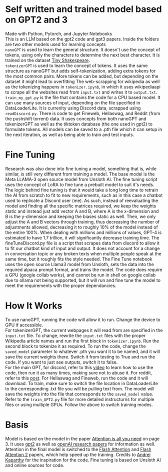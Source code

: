 # Self written and trained model based on GPT2 and 3

Made with Python, Pytorch, and Jupyter Notebooks <br />
This is an LLM based on the gpt2 code and gpt3 papers. Inside the folders are two other models used for learning concepts <br />
`nanoGPT` is used to learn the general structure. It doesn't use the concept of tokens, using only the characters to determine the next best character. It is trained on the dataset [Tiny Shakespeare](https://raw.githubusercontent.com/karpathy/char-rnn/master/data/tinyshakespeare/input.txt). <br />
`tokenizerGPT` is used to learn the concept of tokens. It uses the same structure as nanoGPT but adds self-tokenization, adding extra tokens for the most common pairs. More tokens can be added, but depending on the dataset it might lead to overfitting The web-scrapping for wikipedia as well as the tokenizing happens in `tokenizer.ipynb`, in which it uses wikipediaapi to scrape all the websites read from `input.txt` and writes it to `output.txt`.<br />
`train_my_gpt.py` is the file that contains the code for a CPU based model. It can use many sources of input, depending on the file specified in DataLoaderLite. It is currenlty using Discord data, scrapped using `readDiscord.py`. There is code to get Fineweb, Hellaswag, and Reddit (from the pushshift torrent) data. It uses concepts from both nanoGPT and tokenizerGPT as well as the tiktoken database (the one used in gpt2) to formulate tokens. All models can be saved to a .pth file which it can setup in the next iteration, as well as being able to train and test inputs. 

# Fine Tuning
Research was also done into fine tuning a model, something that is, while similar, is still very different from training a model. The base model is the Meta LLAMA-3 open source model from Unsloth AI. The fine tuning script uses the concept of LoRA to fine tune a prebuilt model to suit it's needs. The logic behind fine tuning is that it would take a long long time to retrain the AI from scratch to fit to new requirements, such as in this case a chatbot used to replicate a Discord user (me). As such, instead of reevaluating the model and finding all the specific matrices required, we keep the weights static and instead just add vector A and B, where A is the x-dimension and B is the y-dimension and keeping the biases static as well. Then, we only adjust the A and B vectors through training, thus decreasing the number of adjustments allowed, decreasing it to roughly 10% of the model instead of the entire 100%. When dealing with millions and millions of values, GPT-4 is estimated to have 1.7 trillion, it will significantly decrease training time. The fineTuneDiscord.py file is a script that scrapes data from discord to allow it to fit our chatbot kind of input and output. It does not account for a change in conversation topic or any broken texts when multiple people speak at the same time, but it roughly fits the style needed. The Fine Tune notebook uses the open source Llama3 model from Unsloth, sets the data into the required alpaca prompt format, and trains the model. The code does require a GPU (google collab works), and cannot be run in shell on google collab due to ollama not being supported, but it will run and fine tune the model to meet the requirements with the proper dependancies. 

# How It Works
To use nanoGPT, running the code will allow it to run. Change the device to GPU if accessible. <br />
For tokenizerGPT, the current webpages it will read from are specified in the `input.txt` file. To change, rewrite the `input.txt` files with the proper Wikipedia article names and run the first block in `tokenizer.ipynb`. Run the second block to tokenize it as required. To run the code, change the `saved_model` parameter to whatever .pth you want it to be named, and it will save the current weights there. Switch it from testing to True and run the code. If you want to just see outputs, switch it to false. <br />
For the main GPT, for discord, refer to this [video](https://www.youtube.com/watch?v=xh28F6f-Cds) to learn how to use the code, then run it as many times, making sure not to abuse it. For reddit, refer to this [post](https://www.reddit.com/r/pushshift/comments/1akrhg3/separate_dump_files_for_the_top_40k_subreddits/). For Hellaswag and Fineweb, run the code and it will download. To train, make sure to switch the file location in DataLoaderLite to the corresponding .txt file you will be pulling text from. The model will save the weights into the file that corresponds to the `saved_model` value. Refer to the `train_GPT2.py` file for more detailed instructurns for multiple files or using multiple GPUs. Follow the above to switch training modes.<br/>

# Basis

Model is based on the model in the paper [Attention is all you need](https://arxiv.org/abs/1706.03762) on page 3. It uses [gpt2](https://github.com/openai/gpt-2) as well as [openAI research papers](https://openai.com/news/research/?limit=27) for information as well. Attention in the final model is switched to the [Flash Attention](https://arxiv.org/abs/2205.14135) and [Flash Attention 2](https://arxiv.org/abs/2307.08691) papers, which help speed up the training. Credits to [Andrej Kaparthy](https://www.youtube.com/@AndrejKarpathy/videos) for the inspiration for the code. Fine tuning is based on Unsloth AI and online sources for code. 
